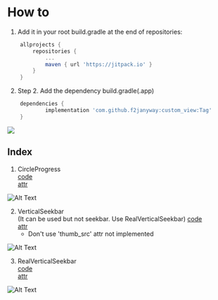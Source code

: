 # How to
1. Add it in your root build.gradle at the end of repositories:
```gradle
	allprojects {
		repositories {
			...
			maven { url 'https://jitpack.io' }
		}
	}
```
2. Step 2. Add the dependency build.gradle(.app)
```gradle
	dependencies {
	        implementation 'com.github.f2janyway:custom_view:Tag'
	}
```
[![](https://jitpack.io/v/f2janyway/custom_view.svg)](https://jitpack.io/#f2janyway/custom_view)
## Index

  1. CircleProgress<br>
    [code](https://github.com/f2janyway/custom_view/blob/master/f2j_custom_view/src/main/java/com/box/f2j_custom_view/CircleProgress.kt)<br>
    [attr](https://github.com/f2janyway/custom_view/blob/master/f2j_custom_view/src/main/res/values/attrs.xml)<br>
    
 ![Alt Text](https://github.com/yegyu/android_portfolio/blob/master/gif/circle_progress.gif)
    
    
  2. VerticalSeekbar<br>
  (It can be used but not seekbar. Use RealVerticalSeekbar)
    [code](https://github.com/f2janyway/custom_view/blob/master/f2j_custom_view/src/main/java/com/box/f2j_custom_view/VerticalSeekbar.kt)<br>
    [attr](https://github.com/f2janyway/custom_view/blob/master/f2j_custom_view/src/main/res/values/attrs.xml)<br>
      - Don't use 'thumb_src' attr not implemented<br>
      
![Alt Text](https://github.com/yegyu/android_portfolio/blob/master/gif/vertical.gif)
    
    
  3. RealVerticalSeekbar<br>
  [code](https://github.com/f2janyway/custom_view/blob/master/f2j_custom_view/src/main/java/com/box/f2j_custom_view/RealVerticalSeekbar.kt)<br>
  [attr](https://github.com/f2janyway/custom_view/blob/master/f2j_custom_view/src/main/res/values/attrs.xml)<br>
  
  
 
![Alt Text](https://github.com/yegyu/android_portfolio/blob/master/gif/seekbar.gif)

